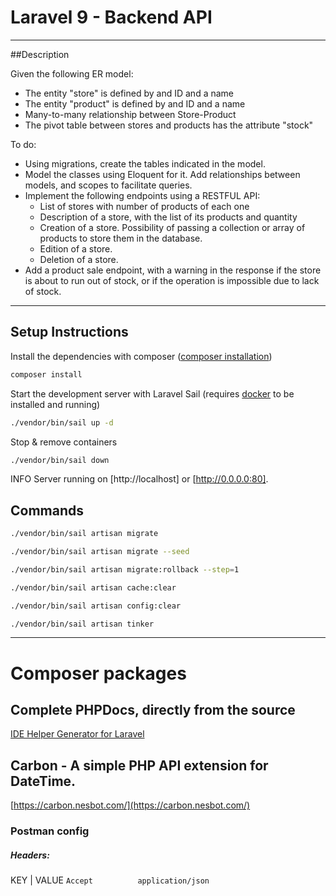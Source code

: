 # Laravel 9 - Backend API

***

##Description

Given the following ER model:

- The entity "store" is defined by and ID and a name
- The entity "product" is defined by and ID and a name
- Many-to-many relationship between Store-Product
- The pivot table between stores and products has the attribute "stock"

To do:

- Using migrations, create the tables indicated in the model.
- Model the classes using Eloquent for it. Add relationships between models, and scopes to facilitate queries.
- Implement the following endpoints using a RESTFUL API:
    - List of stores with number of products of each one
    - Description of a store, with the list of its products and quantity
    - Creation of a store. Possibility of passing a collection or array of products to store them in the database.
    - Edition of a store.
    - Deletion of a store.
- Add a product sale endpoint, with a warning in the response if the store is about to run out of stock, or if the
  operation is impossible due to lack of stock.

***

## Setup Instructions

Install the dependencies with composer ([composer installation](https://getcomposer.org/))

```sh
composer install
```

Start the development server with Laravel Sail (requires [docker](https://www.docker.com/) to be installed and running)

```sh
./vendor/bin/sail up -d
```

Stop & remove containers

```sh
./vendor/bin/sail down
```

INFO Server running on [http://localhost] or [http://0.0.0.0:80].

## Commands

```sh
./vendor/bin/sail artisan migrate
```

```sh
./vendor/bin/sail artisan migrate --seed
```

```sh
./vendor/bin/sail artisan migrate:rollback --step=1
```

```sh
./vendor/bin/sail artisan cache:clear
```

```sh
./vendor/bin/sail artisan config:clear
```

```sh
./vendor/bin/sail artisan tinker
```

***

# Composer packages

## Complete PHPDocs, directly from the source

[IDE Helper Generator for Laravel](https://github.com/barryvdh/laravel-ide-helper#automatic-PHPDocs-for-models)

## Carbon - A simple PHP API extension for DateTime.

[https://carbon.nesbot.com/](https://carbon.nesbot.com/)

### Postman config

##### Headers:

KEY | VALUE
```Accept          application/json```
